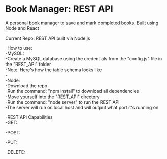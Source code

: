 # Book Manager: REST API 
A personal book manager to save and mark completed books. Built using Node and React

Current Repo: REST API built via Node.js


-How to use:<br>
  -MySQL:<br>
    -Create a MySQL database using the credentials from the "config.js" file in the "REST_API" folder<br>
    -Note: Here's how the table schema looks like<br>
      -<br>
  -Node:<br>
    -Download the repo<br>
    -Run the command: "npm install" to download all dependencies<br>
    -Move yourself into the "REST_API" directory<br>
    -Run the command: "node server" to run the REST API<br>
    -The server will run on local host and will output what port it's running on<br>
    
    
-REST API Capabilities<br>
  -GET:<br>
  
  -POST:<br>
  
  -PUT:<br>
  
  -DELETE:<br>
